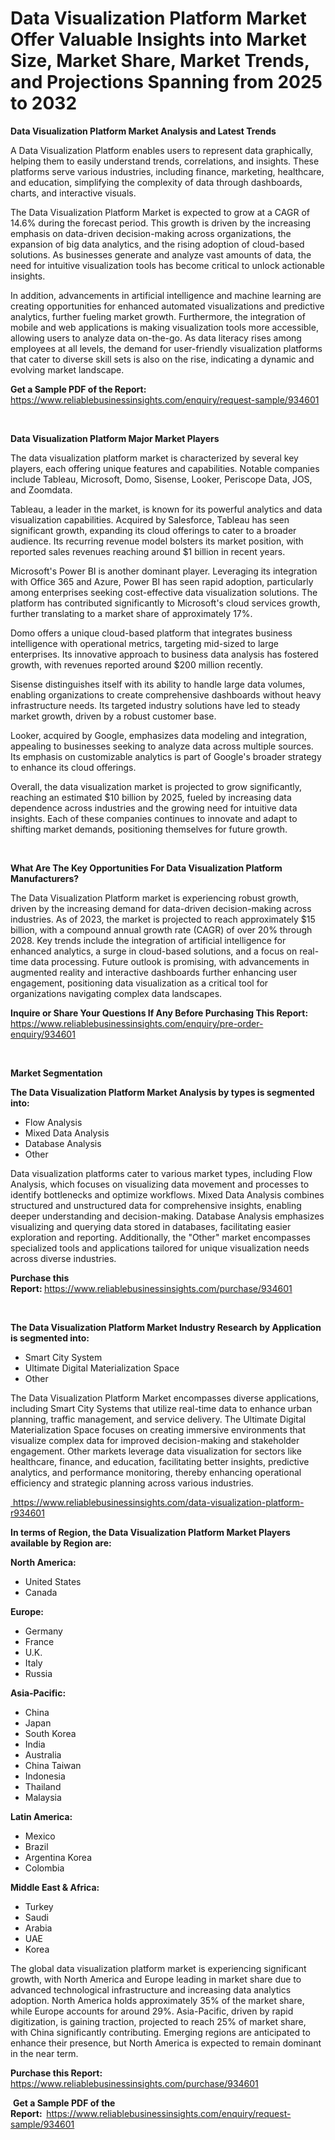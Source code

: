<p><h1>Data Visualization Platform Market Offer Valuable Insights into Market Size, Market Share, Market Trends, and Projections Spanning from 2025 to 2032</h1></p><p><strong>Data Visualization Platform Market Analysis and Latest Trends</strong></p>
<p><p>A Data Visualization Platform enables users to represent data graphically, helping them to easily understand trends, correlations, and insights. These platforms serve various industries, including finance, marketing, healthcare, and education, simplifying the complexity of data through dashboards, charts, and interactive visuals.</p><p>The Data Visualization Platform Market is expected to grow at a CAGR of 14.6% during the forecast period. This growth is driven by the increasing emphasis on data-driven decision-making across organizations, the expansion of big data analytics, and the rising adoption of cloud-based solutions. As businesses generate and analyze vast amounts of data, the need for intuitive visualization tools has become critical to unlock actionable insights.</p><p>In addition, advancements in artificial intelligence and machine learning are creating opportunities for enhanced automated visualizations and predictive analytics, further fueling market growth. Furthermore, the integration of mobile and web applications is making visualization tools more accessible, allowing users to analyze data on-the-go. As data literacy rises among employees at all levels, the demand for user-friendly visualization platforms that cater to diverse skill sets is also on the rise, indicating a dynamic and evolving market landscape.</p></p>
<p><strong>Get a Sample PDF of the Report:&nbsp;</strong> <a href="https://www.reliablebusinessinsights.com/enquiry/request-sample/934601?utm_campaign=3603&utm_medium=2&utm_source=Github&utm_content=ia&utm_term=18042025&utm_id=data-visualization-platform">https://www.reliablebusinessinsights.com/enquiry/request-sample/934601</a></p>
<p>&nbsp;</p>
<p><strong>Data Visualization Platform Major Market Players</strong></p>
<p><p>The data visualization platform market is characterized by several key players, each offering unique features and capabilities. Notable companies include Tableau, Microsoft, Domo, Sisense, Looker, Periscope Data, JOS, and Zoomdata.</p><p>Tableau, a leader in the market, is known for its powerful analytics and data visualization capabilities. Acquired by Salesforce, Tableau has seen significant growth, expanding its cloud offerings to cater to a broader audience. Its recurring revenue model bolsters its market position, with reported sales revenues reaching around $1 billion in recent years.</p><p>Microsoft's Power BI is another dominant player. Leveraging its integration with Office 365 and Azure, Power BI has seen rapid adoption, particularly among enterprises seeking cost-effective data visualization solutions. The platform has contributed significantly to Microsoft's cloud services growth, further translating to a market share of approximately 17%.</p><p>Domo offers a unique cloud-based platform that integrates business intelligence with operational metrics, targeting mid-sized to large enterprises. Its innovative approach to business data analysis has fostered growth, with revenues reported around $200 million recently.</p><p>Sisense distinguishes itself with its ability to handle large data volumes, enabling organizations to create comprehensive dashboards without heavy infrastructure needs. Its targeted industry solutions have led to steady market growth, driven by a robust customer base.</p><p>Looker, acquired by Google, emphasizes data modeling and integration, appealing to businesses seeking to analyze data across multiple sources. Its emphasis on customizable analytics is part of Google's broader strategy to enhance its cloud offerings.</p><p>Overall, the data visualization market is projected to grow significantly, reaching an estimated $10 billion by 2025, fueled by increasing data dependence across industries and the growing need for intuitive data insights. Each of these companies continues to innovate and adapt to shifting market demands, positioning themselves for future growth.</p></p>
<p>&nbsp;</p>
<p><strong>What Are The Key Opportunities For Data Visualization Platform Manufacturers?</strong></p>
<p><p>The Data Visualization Platform market is experiencing robust growth, driven by the increasing demand for data-driven decision-making across industries. As of 2023, the market is projected to reach approximately $15 billion, with a compound annual growth rate (CAGR) of over 20% through 2028. Key trends include the integration of artificial intelligence for enhanced analytics, a surge in cloud-based solutions, and a focus on real-time data processing. Future outlook is promising, with advancements in augmented reality and interactive dashboards further enhancing user engagement, positioning data visualization as a critical tool for organizations navigating complex data landscapes.</p></p>
<p><strong>Inquire or Share Your Questions If Any Before Purchasing This Report:</strong> <a href="https://www.reliablebusinessinsights.com/enquiry/pre-order-enquiry/934601?utm_campaign=3603&utm_medium=2&utm_source=Github&utm_content=ia&utm_term=18042025&utm_id=data-visualization-platform">https://www.reliablebusinessinsights.com/enquiry/pre-order-enquiry/934601</a></p>
<p>&nbsp;</p>
<p><strong>Market Segmentation</strong></p>
<p><strong>The Data Visualization Platform Market Analysis by types is segmented into:</strong></p>
<p><ul><li>Flow Analysis</li><li>Mixed Data Analysis</li><li>Database Analysis</li><li>Other</li></ul></p>
<p><p>Data visualization platforms cater to various market types, including Flow Analysis, which focuses on visualizing data movement and processes to identify bottlenecks and optimize workflows. Mixed Data Analysis combines structured and unstructured data for comprehensive insights, enabling deeper understanding and decision-making. Database Analysis emphasizes visualizing and querying data stored in databases, facilitating easier exploration and reporting. Additionally, the "Other" market encompasses specialized tools and applications tailored for unique visualization needs across diverse industries.</p></p>
<p><strong>Purchase this Report:&nbsp;</strong><a href="https://www.reliablebusinessinsights.com/purchase/934601?utm_campaign=3603&utm_medium=2&utm_source=Github&utm_content=ia&utm_term=18042025&utm_id=data-visualization-platform">https://www.reliablebusinessinsights.com/purchase/934601</a></p>
<p>&nbsp;</p>
<p><strong>The Data Visualization Platform Market Industry Research by Application is segmented into:</strong></p>
<p><ul><li>Smart City System</li><li>Ultimate Digital Materialization Space</li><li>Other</li></ul></p>
<p><p>The Data Visualization Platform Market encompasses diverse applications, including Smart City Systems that utilize real-time data to enhance urban planning, traffic management, and service delivery. The Ultimate Digital Materialization Space focuses on creating immersive environments that visualize complex data for improved decision-making and stakeholder engagement. Other markets leverage data visualization for sectors like healthcare, finance, and education, facilitating better insights, predictive analytics, and performance monitoring, thereby enhancing operational efficiency and strategic planning across various industries.</p></p>
<p><a href="https://www.reliablebusinessinsights.com/data-visualization-platform-r934601?utm_campaign=3603&utm_medium=2&utm_source=Github&utm_content=ia&utm_term=18042025&utm_id=data-visualization-platform">&nbsp;https://www.reliablebusinessinsights.com/data-visualization-platform-r934601</a></p>
<p><strong>In terms of Region, the Data Visualization Platform Market Players available by Region are:</strong></p>
<p>
    <p> <strong> North America: </strong>
        <ul>
            <li>United States</li>
            <li>Canada</li>
        </ul>
        </p> 
    <p> <strong> Europe: </strong>
        <ul>
            <li>Germany</li>
            <li>France</li>
            <li>U.K.</li>
            <li>Italy</li>
            <li>Russia</li>
        </ul>
        </p> 
    <p> <strong> Asia-Pacific: </strong>
        <ul>
            <li>China</li>
            <li>Japan</li>
            <li>South Korea</li>
            <li>India</li>
            <li>Australia</li>
            <li>China Taiwan</li>
            <li>Indonesia</li>
            <li>Thailand</li>
            <li>Malaysia</li>
        </ul>
        </p> 
    <p> <strong> Latin America: </strong>
        <ul>
            <li>Mexico</li>
            <li>Brazil</li>
            <li>Argentina Korea</li>
            <li>Colombia</li>
        </ul>
        </p> 
    <p> <strong> Middle East & Africa: </strong>
        <ul>
            <li>Turkey</li>
            <li>Saudi</li>
            <li>Arabia</li>
            <li>UAE</li>
            <li>Korea</li>
        </ul>
    </p>
    </p>
<p><p>The global data visualization platform market is experiencing significant growth, with North America and Europe leading in market share due to advanced technological infrastructure and increasing data analytics adoption. North America holds approximately 35% of the market share, while Europe accounts for around 29%. Asia-Pacific, driven by rapid digitization, is gaining traction, projected to reach 25% of market share, with China significantly contributing. Emerging regions are anticipated to enhance their presence, but North America is expected to remain dominant in the near term.</p></p>
<p><strong>Purchase this Report: </strong><a href="https://www.reliablebusinessinsights.com/purchase/934601?utm_campaign=3603&utm_medium=2&utm_source=Github&utm_content=ia&utm_term=18042025&utm_id=data-visualization-platform">https://www.reliablebusinessinsights.com/purchase/934601</a></p>
<p>&nbsp;<strong>Get a Sample PDF of the Report:&nbsp;&nbsp;</strong><a href="https://www.reliablebusinessinsights.com/enquiry/request-sample/934601?utm_campaign=3603&utm_medium=2&utm_source=Github&utm_content=ia&utm_term=18042025&utm_id=data-visualization-platform">https://www.reliablebusinessinsights.com/enquiry/request-sample/934601</a></p>
<p><strong></strong></p>
<p><p></p><p></p><p></p></p>
